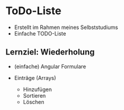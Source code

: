 # ToDo-Liste

- Erstellt im Rahmen meines Selbststudiums
- Einfache TODO-Liste

## Lernziel: Wiederholung

- (einfache) Angular Formulare

- Einträge (Arrays)
    * Hinzufügen
    * Sortieren
    * Löschen
